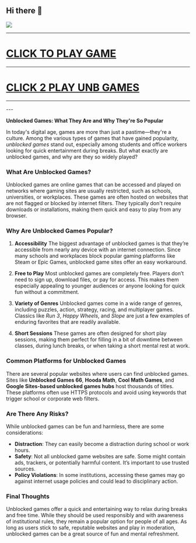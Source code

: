 ## Hi there 👋



<a href="https://lesson2.guru"><img src="https://1lesson1.email/gamez.png"></a>
<HR>
<h1><a href="https://116.203.58.186:445/">CLICK TO PLAY GAME</h1>
<HR>
<H1><a href="https://116.203.58.186:444/">CLICK 2 PLAY UNB GAMES</a></H1>
<HR>
---

**Unblocked Games: What They Are and Why They're So Popular**

In today's digital age, games are more than just a pastime—they're a culture. Among the various types of games that have gained popularity, *unblocked games* stand out, especially among students and office workers looking for quick entertainment during breaks. But what exactly are unblocked games, and why are they so widely played?

### What Are Unblocked Games?

Unblocked games are online games that can be accessed and played on networks where gaming sites are usually restricted, such as schools, universities, or workplaces. These games are often hosted on websites that are not flagged or blocked by internet filters. They typically don't require downloads or installations, making them quick and easy to play from any browser.

### Why Are Unblocked Games Popular?

1. **Accessibility**
   The biggest advantage of unblocked games is that they’re accessible from nearly any device with an internet connection. Since many schools and workplaces block popular gaming platforms like Steam or Epic Games, unblocked game sites offer an easy workaround.

2. **Free to Play**
   Most unblocked games are completely free. Players don’t need to sign up, download files, or pay for access. This makes them especially appealing to younger audiences or anyone looking for quick fun without a commitment.

3. **Variety of Genres**
   Unblocked games come in a wide range of genres, including puzzles, action, strategy, racing, and multiplayer games. Classics like *Run 3*, *Happy Wheels*, and *Slope* are just a few examples of enduring favorites that are readily available.

4. **Short Sessions**
   These games are often designed for short play sessions, making them perfect for filling in a bit of downtime between classes, during lunch breaks, or when taking a short mental rest at work.

### Common Platforms for Unblocked Games

There are several popular websites where users can find unblocked games. Sites like **Unblocked Games 66**, **Hooda Math**, **Cool Math Games**, and **Google Sites-based unblocked games hubs** host thousands of titles. These platforms often use HTTPS protocols and avoid using keywords that trigger school or corporate web filters.

### Are There Any Risks?

While unblocked games can be fun and harmless, there are some considerations:

* **Distraction**: They can easily become a distraction during school or work hours.
* **Safety**: Not all unblocked game websites are safe. Some might contain ads, trackers, or potentially harmful content. It’s important to use trusted sources.
* **Policy Violations**: In some institutions, accessing these games may go against internet usage policies and could lead to disciplinary action.

### Final Thoughts

Unblocked games offer a quick and entertaining way to relax during breaks and free time. While they should be used responsibly and with awareness of institutional rules, they remain a popular option for people of all ages. As long as users stick to safe, reputable websites and play in moderation, unblocked games can be a great source of fun and mental refreshment.


